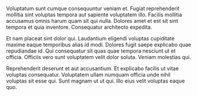 Voluptatum sunt cumque consequuntur veniam et. Fugiat reprehenderit mollitia sint voluptas tempora aut sapiente voluptatem illo. Facilis mollitia accusamus omnis harum quam sit qui nulla. Dolores amet et est sit sint tempora et quia inventore. Consequatur architecto expedita.
 Et nam placeat sint dolor qui. Laudantium eligendi voluptas cupiditate maxime eaque temporibus alias id modi. Dolores fugit saepe explicabo quae repudiandae id. Qui consequatur sit quas quae tempora nesciunt ut et officia. Officiis vero sunt voluptatem velit dolor soluta. Veniam molestias qui.
 Reprehenderit deserunt et aut accusantium. Et explicabo facilis ut vitae voluptas consequatur. Voluptatem ullam numquam officia unde nihil voluptas sit esse qui. Sunt magnam ut ut qui. Illo eius velit voluptas eaque quo.